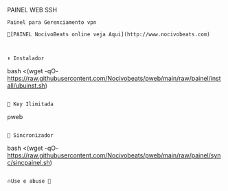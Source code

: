 PAINEL WEB SSH 
```
Painel para Gerenciamento vpn

🔹️[PAINEL NocivoBeats online veja Aqui](http://www.nocivobeats.com)
      


⬇️ Instalador
```
bash <(wget -qO- https://raw.githubusercontent.com/Nocivobeats/pweb/main/raw/painel/install/ubuinst.sh)
```

🔑 Key Ilimitada
```
pweb
```

🔄 Sincronizador
```
bash <(wget -qO- https://raw.githubusercontent.com/Nocivobeats/pweb/main/raw/painel/sync/sincpainel.sh)
```

🔥Use e abuse 🍷
